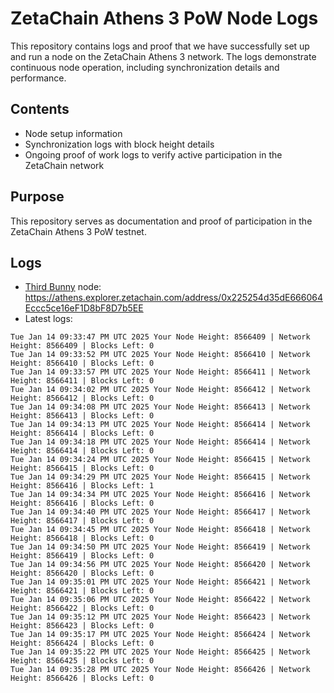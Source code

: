 # ZetaChain Athens 3 PoW Node Logs
This repository contains logs and proof that we have successfully set up and run a node on the ZetaChain Athens 3 network. The logs demonstrate continuous node operation, including synchronization details and performance.

## Contents
- Node setup information
- Synchronization logs with block height details
- Ongoing proof of work logs to verify active participation in the ZetaChain network

## Purpose
This repository serves as documentation and proof of participation in the ZetaChain Athens 3 PoW testnet.

## Logs

- [Third Bunny](https://thirdbunny.xyz/) node: https://athens.explorer.zetachain.com/address/0x225254d35dE666064Eccc5ce16eF1D8bF8D7b5EE
- Latest logs:
```
Tue Jan 14 09:33:47 PM UTC 2025 Your Node Height: 8566409 | Network Height: 8566409 | Blocks Left: 0
Tue Jan 14 09:33:52 PM UTC 2025 Your Node Height: 8566410 | Network Height: 8566410 | Blocks Left: 0
Tue Jan 14 09:33:57 PM UTC 2025 Your Node Height: 8566411 | Network Height: 8566411 | Blocks Left: 0
Tue Jan 14 09:34:02 PM UTC 2025 Your Node Height: 8566412 | Network Height: 8566412 | Blocks Left: 0
Tue Jan 14 09:34:08 PM UTC 2025 Your Node Height: 8566413 | Network Height: 8566413 | Blocks Left: 0
Tue Jan 14 09:34:13 PM UTC 2025 Your Node Height: 8566414 | Network Height: 8566414 | Blocks Left: 0
Tue Jan 14 09:34:18 PM UTC 2025 Your Node Height: 8566414 | Network Height: 8566414 | Blocks Left: 0
Tue Jan 14 09:34:24 PM UTC 2025 Your Node Height: 8566415 | Network Height: 8566415 | Blocks Left: 0
Tue Jan 14 09:34:29 PM UTC 2025 Your Node Height: 8566415 | Network Height: 8566416 | Blocks Left: 1
Tue Jan 14 09:34:34 PM UTC 2025 Your Node Height: 8566416 | Network Height: 8566416 | Blocks Left: 0
Tue Jan 14 09:34:40 PM UTC 2025 Your Node Height: 8566417 | Network Height: 8566417 | Blocks Left: 0
Tue Jan 14 09:34:45 PM UTC 2025 Your Node Height: 8566418 | Network Height: 8566418 | Blocks Left: 0
Tue Jan 14 09:34:50 PM UTC 2025 Your Node Height: 8566419 | Network Height: 8566419 | Blocks Left: 0
Tue Jan 14 09:34:56 PM UTC 2025 Your Node Height: 8566420 | Network Height: 8566420 | Blocks Left: 0
Tue Jan 14 09:35:01 PM UTC 2025 Your Node Height: 8566421 | Network Height: 8566421 | Blocks Left: 0
Tue Jan 14 09:35:06 PM UTC 2025 Your Node Height: 8566422 | Network Height: 8566422 | Blocks Left: 0
Tue Jan 14 09:35:12 PM UTC 2025 Your Node Height: 8566423 | Network Height: 8566423 | Blocks Left: 0
Tue Jan 14 09:35:17 PM UTC 2025 Your Node Height: 8566424 | Network Height: 8566424 | Blocks Left: 0
Tue Jan 14 09:35:22 PM UTC 2025 Your Node Height: 8566425 | Network Height: 8566425 | Blocks Left: 0
Tue Jan 14 09:35:28 PM UTC 2025 Your Node Height: 8566426 | Network Height: 8566426 | Blocks Left: 0
```
